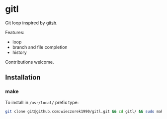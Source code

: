 
gitl
====

Git loop inspired by [gitsh](https://github.com/thoughtbot/gitsh).

Features:

* loop
* branch and file completion
* history

Contributions welcome.

## Installation

### make

To install in `/usr/local/` prefix type:

```bash
git clone git@github.com:wieczorek1990/gitl.git && cd gitl/ && sudo make install
```

